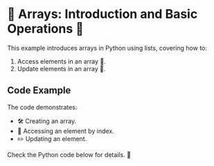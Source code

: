 # 🌟 Arrays: Introduction and Basic Operations 🌟

This example introduces arrays in Python using lists, covering how to:
1. Access elements in an array 🧐.
2. Update elements in an array 🔄.

## Code Example

The code demonstrates:
- 🛠️ Creating an array.
- 🎯 Accessing an element by index.
- ✏️ Updating an element.

Check the Python code below for details. 🚀